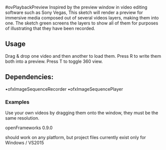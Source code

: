 #ovPlaybackPreview
Inspired by the preview window in video editing software such as Sony Vegas, This sketch will render a preview for immersive media composed out of several videos layers, making them into one. The sketch green screens the layers to show all of them for purposes of illustrating that they have been recorded.

## Usage
Drag  & drop one video  and then another to load them. 
Press R to write them both into a preview. 
Press T to toggle 360 view.

## Dependencies:
•ofxImageSequenceRecorder
•ofxImageSequencePlayer

### Examples
Use your own videos by dragging them onto the window, they must be the same resolution.

openFrameworks 0.9.0

should work on any platform, but project files currently exist only for Windows / VS2015

